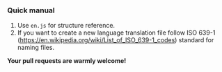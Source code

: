 ### Quick manual
1. Use `en.js` for structure reference.
2. If you want to create a new language translation file follow ISO 639-1 (https://en.wikipedia.org/wiki/List_of_ISO_639-1_codes) standard for naming files.

**Your pull requests are warmly welcome!**
